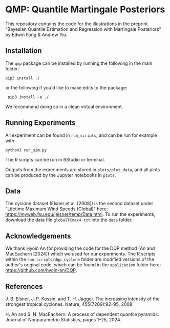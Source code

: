 # QMP: Quantile Martingale Posteriors
This repository contains the code for the illustrations in the preprint "Bayesian Quantile Estimation and Regression with Martingale Posteriors" by Edwin Fong & Andrew Yiu. 

## Installation
The `qmp` package can be installed by running the following in the main folder:
```
pip3 install ./
```
or the following if you'd like to make edits to the package:
```
 pip3 install -e ./
```
We recommend doing so in a clean virtual environment.

## Running Experiments
All experiment can be found in `run_scripts`, and can be run for example with:
```
python3 run_sim.py
```
The R scripts can be run in RStudio or terminal.

Outputs from the experiments are stored in `plots/plot_data`, and all plots can be produced by the Jupyter notebooks in `plots`. 

## Data
The cyclone dataset (Elsner et al. [2008]) is the second dataset under "Lifetime Maximum Wind Speeds (Global)" here: https://myweb.fsu.edu/jelsner/temp/Data.html. To run the experiments, download the data file `globalTCmax4.txt` into the `data` folder.


## Acknowledgements
We thank Hyoin An for providing the code for the DQP method (An and MacEachern [2024]) which we used for our experiments. The R scripts within the `run_scripts/dqp_cyclone` folder are modified versions of the author's original code, which can be found in the `application` folder here: https://github.com/hyoin-an/DQP. 

## References
J. B. Elsner, J. P. Kossin, and T. H. Jagger. The increasing intensity of the strongest tropical cyclones. Nature,
455(7209):92–95, 2008

H. An and S. N. MacEachern. A process of dependent quantile pyramids. Journal of Nonparametric Statistics,
pages 1–25, 2024.
